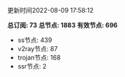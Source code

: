 更新时间2022-08-09 17:58:12

**总订阅: 73**
**总节点: 1883**
**有效节点: 696**
- ss节点: 439
- v2ray节点: 87
- trojan节点: 168
- ssr节点: 2

